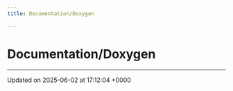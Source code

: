 ```yaml
---
title: Documentation/Doxygen

---
```


# Documentation/Doxygen








-------------------------------

Updated on 2025-06-02 at 17:12:04 +0000
